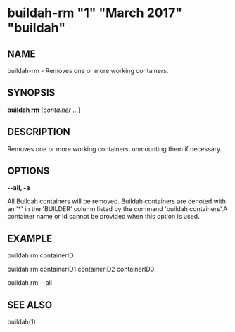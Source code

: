 # buildah-rm "1" "March 2017" "buildah"

## NAME
buildah\-rm - Removes one or more working containers.

## SYNOPSIS
**buildah rm** [*container* ...]

## DESCRIPTION
Removes one or more working containers, unmounting them if necessary.

## OPTIONS

**--all, -a**

All Buildah containers will be removed.  Buildah containers are denoted with an '*' in the 'BUILDER' column listed by the command 'buildah containers'.A container name or id cannot be provided when this option is used.

## EXAMPLE

buildah rm containerID

buildah rm containerID1 containerID2 containerID3

buildah rm --all

## SEE ALSO
buildah(1)
